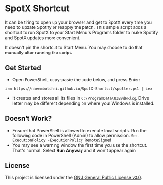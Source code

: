# SpotX Shortcut
It can be tiring to open up your browser and get to SpotX every time you need to update Spotify or reapply the patch. This simple script adds a shortcut to run SpotX to your Start Menu's Programs folder to make Spotify and SpotX updates more convenient.

It doesn't pin the shortcut to Start Menu. You may choose to do that manually after running the script.

## Get Started
- Open PowerShell, copy-paste the code below, and press Enter:
```
irm https://naeembolchhi.github.io/SpotX-Shortcut/spotter.ps1 | iex
```
- It creates and stores all its files in `C:\ProgramData\U3BvdHRlcg`. Drive letter may be different depending on where your Windows is installed.

## Doesn't Work?
- Ensure that PowerShell is allowed to execute local scripts. Run the following code in PowerShell (Admin) to allow permission.
`Set-ExecutionPolicy -ExecutionPolicy RemoteSigned`
- You may see a warning window the first time you use the shortcut. That's normal. Select **Run Anyway** and it won't appear again.

## License
This project is licensed under the [GNU General Public License v3.0](https://www.gnu.org/licenses/gpl-3.0.en.html).